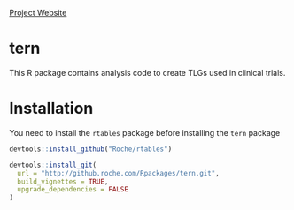
[Project Website][ghs]

# tern

This R package contains analysis code to create TLGs used in clinical trials.


# Installation

You need to install the `rtables` package before installing the `tern` package

``` r
devtools::install_github("Roche/rtables")

devtools::install_git(
  url = "http://github.roche.com/Rpackages/tern.git",
  build_vignettes = TRUE,
  upgrade_dependencies = FALSE
)
```

[ghs]: http://pages.github.roche.com/Rpackages/tern